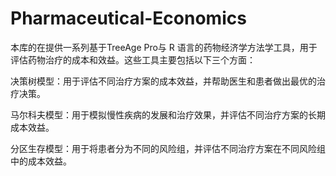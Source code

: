 # Pharmaceutical-Economics
 本库的在提供一系列基于TreeAge Pro与 R 语言的药物经济学方法学工具，用于评估药物治疗的成本和效益。这些工具主要包括以下三个方面：

决策树模型：用于评估不同治疗方案的成本效益，并帮助医生和患者做出最优的治疗决策。

马尔科夫模型：用于模拟慢性疾病的发展和治疗效果，并评估不同治疗方案的长期成本效益。

分区生存模型：用于将患者分为不同的风险组，并评估不同治疗方案在不同风险组中的成本效益。

 

